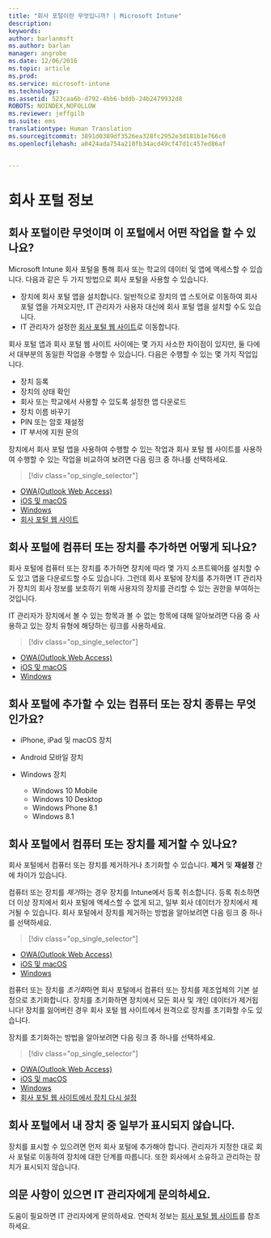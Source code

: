 ```yaml
---
title: "회사 포털이란 무엇입니까? | Microsoft Intune"
description: 
keywords: 
author: barlanmsft
ms.author: barlan
manager: angrobe
ms.date: 12/06/2016
ms.topic: article
ms.prod: 
ms.service: microsoft-intune
ms.technology: 
ms.assetid: 523caa6b-d792-4bb6-bddb-24b2479932d8
ROBOTS: NOINDEX,NOFOLLOW
ms.reviewer: jeffgilb
ms.suite: ems
translationtype: Human Translation
ms.sourcegitcommit: 3891d0389df3526ea328fc2952e3d181b1e766c0
ms.openlocfilehash: a0424ada754a210fb34acd49cf47d1c457ed86af


---
```


# <a name="about-the-company-portal"></a>회사 포털 정보

## <a name="what-is-the-company-portal-and-what-can-you-do-with-it"></a>회사 포털이란 무엇이며 이 포털에서 어떤 작업을 할 수 있나요?
Microsoft Intune 회사 포털을 통해 회사 또는 학교의 데이터 및 앱에 액세스할 수 있습니다. 다음과 같은 두 가지 방법으로 회사 포털을 사용할 수 있습니다.

- 장치에 회사 포털 앱을 설치합니다. 일반적으로 장치의 앱 스토어로 이동하여 회사 포털 앱을 가져오지만, IT 관리자가 사용자 대신에 회사 포털 앱을 설치할 수도 있습니다.
- IT 관리자가 설정한 [회사 포털 웹 사이트](http://portal.manage.microsoft.com)로 이동합니다.

회사 포털 앱과 회사 포털 웹 사이트 사이에는 몇 가지 사소한 차이점이 있지만, 둘 다에서 대부분의 동일한 작업을 수행할 수 있습니다. 다음은 수행할 수 있는 몇 가지 작업입니다.

- 장치 등록
- 장치의 상태 확인
- 회사 또는 학교에서 사용할 수 있도록 설정한 앱 다운로드
- 장치 이름 바꾸기
- PIN 또는 암호 재설정
- IT 부서에 지원 문의

장치에서 회사 포털 앱을 사용하여 수행할 수 있는 작업과 회사 포털 웹 사이트를 사용하여 수행할 수 있는 작업을 비교하여 보려면 다음 링크 중 하나를 선택하세요.

> [!div class="op_single_selector"]
- [OWA(Outlook Web Access)](using-your-android-device-with-intune.md)
- [iOS 및 macOS](using-your-ios-or-mac-os-x-device-with-intune.md)
- [Windows](using-your-windows-device-with-intune.md)
- [회사 포털 웹 사이트](using-the-intune-company-portal-website.md)

## <a name="what-happens-when-you-add-a-computer-or-device-to-the-company-portal"></a>회사 포털에 컴퓨터 또는 장치를 추가하면 어떻게 되나요?
회사 포털에 컴퓨터 또는 장치를 추가하면 장치에 따라 몇 가지 소프트웨어를 설치할 수도 있고 앱을 다운로드할 수도 있습니다.  그런데 회사 포털에 장치를 추가하면 IT 관리자가 장치의 회사 정보를 보호하기 위해 사용자의 장치를 관리할 수 있는 권한을 부여하는 것입니다.

IT 관리자가 장치에서 볼 수 있는 항목과 볼 수 없는 항목에 대해 알아보려면 다음 중 사용하고 있는 장치 유형에 해당하는 링크를 사용하세요.

> [!div class="op_single_selector"]
- [OWA(Outlook Web Access)](what-happens-if-you-install-the-company-portal-app-and-enroll-your-device-in-intune-android.md)
- [iOS 및 macOS](what-happens-if-you-install-the-company-portal-app-and-enroll-your-device-in-intune-ios.md)
- [Windows](what-can-your-it-administrator-see-when-you-enroll-your-device-in-intune-windows.md)

## <a name="what-kind-of-computers-or-devices-can-you-add-to-the-company-portal"></a>회사 포털에 추가할 수 있는 컴퓨터 또는 장치 종류는 무엇인가요?

-   iPhone, iPad 및 macOS 장치

-   Android 모바일 장치

-   Windows 장치
    -   Windows 10 Mobile
    -   Windows 10 Desktop
    -   Windows Phone 8.1
    -   Windows 8.1

## <a name="can-you-remove-a-computer-or-device-from-the-company-portal"></a>회사 포털에서 컴퓨터 또는 장치를 제거할 수 있나요?
회사 포털에서 컴퓨터 또는 장치를 제거하거나 초기화할 수 있습니다. **제거** 및 **재설정** 간에 차이가 있습니다.

컴퓨터 또는 장치를 *제거*하는 경우 장치를 Intune에서 등록 취소합니다. 등록 취소하면 더 이상 장치에서 회사 포털에 액세스할 수 없게 되고, 일부 회사 데이터가 장치에서 제거될 수 있습니다. 회사 포털에서 장치를 제거하는 방법을 알아보려면 다음 링크 중 하나를 선택하세요.

> [!div class="op_single_selector"]
- [OWA(Outlook Web Access)](unenroll-your-device-from-intune-android.md)
- [iOS 및 macOS](unenroll-your-device-from-intune-ios.md)
- [Windows](unenroll-your-device-from-intune-windows.md)

컴퓨터 또는 장치를 *초기화*하면 회사 포털에서 컴퓨터 또는 장치를 제조업체의 기본 설정으로 초기화합니다. 장치를 초기화하면 장치에서 모든 회사 및 개인 데이터가 제거됩니다! 장치를 잃어버린 경우 회사 포털 웹 사이트에서 원격으로 장치를 초기화할 수도 있습니다.

장치를 초기화하는 방법을 알아보려면 다음 링크 중 하나를 선택하세요.

> [!div class="op_single_selector"]
- [OWA(Outlook Web Access)](reset-erase-your-lost-or-stolen-device-android.md)
- [iOS 및 macOS](reset-erase-your-lost-or-stolen-device-ios.md)
- [Windows](reset-erase-your-lost-or-stolen-device-windows.md)
- [회사 포털 웹 사이트에서 장치 다시 설정](reset-your-device-cpwebsite.md)

## <a name="you-do-not-see-all-of-your-devices-in-the-company-portal"></a>회사 포털에서 내 장치 중 일부가 표시되지 않습니다.
장치를 표시할 수 있으려면 먼저 회사 포털에 추가해야 합니다. 관리자가 지정한 대로 회사 포털로 이동하여 장치에 대한 단계를 따릅니다. 또한 회사에서 소유하고 관리하는 장치가 표시되지 않습니다.

## <a name="if-you-have-questions-contact-your-it-administrator"></a>의문 사항이 있으면 IT 관리자에게 문의하세요.
도움이 필요하면 IT 관리자에게 문의하세요. 연락처 정보는 [회사 포털 웹 사이트](http://portal.manage.microsoft.com)를 참조하세요.



<!--HONumber=Dec16_HO1-->


